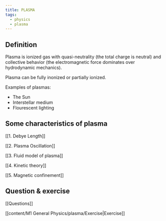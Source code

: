 ```yaml
---
title: PLASMA
tags:
  - physics
  - plasma
---
```

## Definition
Plasma is ionized gas with quasi-neutrality (the total charge is neutral) and collective behavior (the electromagnetic force dominates over hydrodynamic mechanics).

Plasma can be fully inonized or partially ionized. 

Examples of plasmas: 
- The Sun
- Interstellar medium
- Flourescent lighting

## Some characteristics of plasma
[[1. Debye Length]]

[[2. Plasma Oscillation]]

[[3. Fluid model of plasma]]

[[4. Kinetic theory]]

[[5. Magnetic confinement]]

## Question & exercise
[[Questions]]

[[content/M1 General Physics/plasma/Exercise|Exercise]]



